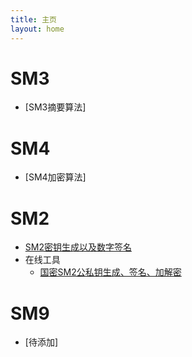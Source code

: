 ```yaml
---
title: 主页
layout: home
---
```

# SM3
- [SM3摘要算法]
  
# SM4
- [SM4加密算法]
  
# SM2
- [SM2密钥生成以及数字签名]
- 在线工具
    - [国密SM2公私钥生成、签名、加解密]

# SM9
- [待添加]

[SM2密钥生成以及数字签名]: https://habezai.github.io/GuoMi/SM2_DSA

[国密SM2公私钥生成、签名、加解密]: https://www.skillup.com.cn/guomi